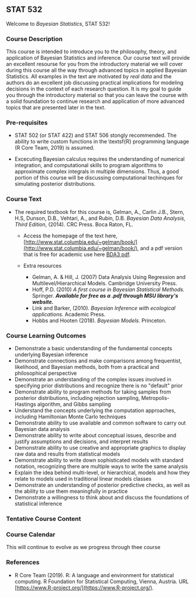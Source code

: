 ## STAT 532 

Welcome to _Bayesian Statistics_, STAT 532! 

### Course Description

This course is intended to introduce you to the philosophy, theory, and application of Bayesian Statistics and inference. Our course text will provide an excellent resourse for you from the introductory material we will cover during this course all the way through advanced topics in applied Bayesian Statistics. All examples in the text are motivated by _real data_ and the authors do an excellent job discussing practical implications for modeling decisions in the context of each research question. It is my goal to guide you through the introductory material so that you can leave the course with a solid foundation to continue research and application of more advanced topics that are presented later in the text. 

### Pre-requisites 

- STAT 502 (or STAT 422) and STAT 506 stongly recommended. The ability to write custom functions in the \textsf{R} programming language (R Core Team, 2019) is assumed.

- Excecuting Bayesian calculus requires the understanding of numerical integration, and computational skills to program algorithms to approximate complex integrals in multiple dimensions. Thus, a good portion of this course will be discussing computational techinques for simulating posterior distributions. 


### Course Text 

- The required textbook for this course is, Gelman, A., Carlin J.B., Stern, H.S, Dunson, D.B., Vehtari, A., and Rubin, D.B. _Bayesian Data Analysis, Third Edition_, (2014). CRC Press. Boca Raton, FL. 

    - Access the homepage of the text here, [http://www.stat.columbia.edu/~gelman/book/](http://www.stat.columbia.edu/~gelman/book/), and a pdf version that is free for academic use here [BDA3 pdf](http://www.stat.columbia.edu/~gelman/book/BDA3.pdf). 
    - Extra resources 
    
        - Gelman, A. \& Hill, J. (2007) Data Analysis Using Regression and Multilevel/Hierarchical Models. Cambridge University Press. 
        - Hoff, P.D. (2010) _A first course in Bayesian Statistical Methods._ Springer. ___Available for free as a .pdf through MSU library's website.___
        - Link and Barker, (2010). _Bayesian Inference with ecological applications_. Academic Press.  
        - Hobbs and Hooten (2018). _Bayesian Models_. Princeton. 


### Course Learning Outcomes

- Demonstrate a basic understanding of the fundamental concepts underlying Bayesian inference
- Demonstrate connections and make comparisons among frequentist, likelihood, and Bayesian methods, both from a practical and philosophical perspective
- Demonstrate an understanding of the complex issues involved in specifying prior distributions and recognize there is no "default" prior
- Demonstrate ability to program methods for taking samples from posterior distributions, including rejection sampling, Metropolis-Hastings algorithm, and Gibbs sampling
- Understand the concepts underlying the computation approaches, including Hamiltonian Monte Carlo techniques
- Demonstrate ability to use available and common software to carry out Bayesian data analysis
- Demonstrate ability to write about conceptual issues, describe and justify assumptions and decisions, and interpret results
- Demonstrate ability to use creative and appropriate graphics to display raw data and results from statistical models
- Demonstrate ability to write down sophisticated models with standard notation, recognizing there are multiple ways to write the same analysis
- Explain the idea behind multi-level, or hierarchical, models and how they relate to models used in traditional linear models classes
- Demonstrate an understanding of posterior predictive checks, as well as the ability to use them meaningfully in practice
- Demonstrate a willingness to think about and discuss the foundations of statistical inference 

### Tentative Course Content 



### Course Calendar

This will continue to evolve as we progress through thee course 


### References 

- R Core Team (2019). R: A language and environment for statistical
  computing. R Foundation for Statistical Computing, Vienna, Austria.
  URL [https://www.R-project.org/](https://www.R-project.org/).
